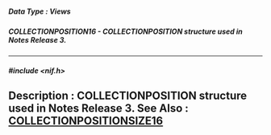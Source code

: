 ##### Data Type : Views
##### COLLECTIONPOSITION16 - COLLECTIONPOSITION structure used in Notes Release 3.
---
##### #include <nif.h>
**Description :**
COLLECTIONPOSITION structure used in Notes Release 3.
**See Also :**
[COLLECTIONPOSITIONSIZE16](D:/md_files/COLLECTIONPOSITIONSIZE16.md)
---
